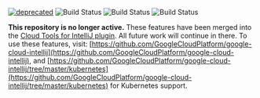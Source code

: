 [![deprecated](http://badges.github.io/stability-badges/dist/deprecated.svg)](http://github.com/badges/stability-badges)
![Build Status](https://storage.googleapis.com/cloud-tools-for-java-kokoro-build-badges/container-tools-ubuntu-master-orb.svg)
![Build Status](https://storage.googleapis.com/cloud-tools-for-java-kokoro-build-badges/container-tools-windows-master-orb.svg)
![Build Status](https://storage.googleapis.com/cloud-tools-for-java-kokoro-build-badges/container-tools-macos-master-orb.svg)

**This repository is no longer active.** These features have been merged into the [Cloud Tools for IntelliJ plugin](https://github.com/GoogleCloudPlatform/google-cloud-intellij). All future work will continue in there. To use these features, visit:
[https://github.com/GoogleCloudPlatform/google-cloud-intellij](https://github.com/GoogleCloudPlatform/google-cloud-intellij), and [https://github.com/GoogleCloudPlatform/google-cloud-intellij/tree/master/kubernetes](https://github.com/GoogleCloudPlatform/google-cloud-intellij/tree/master/kubernetes) for Kubernetes support.
